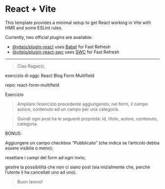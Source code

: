 # React + Vite

This template provides a minimal setup to get React working in Vite with HMR and some ESLint rules.

Currently, two official plugins are available:

- [@vitejs/plugin-react](https://github.com/vitejs/vite-plugin-react/blob/main/packages/plugin-react/README.md) uses [Babel](https://babeljs.io/) for Fast Refresh
- [@vitejs/plugin-react-swc](https://github.com/vitejs/vite-plugin-react-swc) uses [SWC](https://swc.rs/) for Fast Refresh


------------------------------------------------------------------------------------------------------------------------------------------



> Ciao Ragazzi, 

esercizio di oggi: React Blog Form Multifield

repo: react-form-multifield

Esercizio

> Ampliare l’esercizio precedente aggiungendo, nel form, il campo autore, contenuto ed un campo per una categoria.

> Quindi ogni post ha le seguenti proprietà: id, titolo, autore, contenuto, categoria.

BONUS:

Aggiungere un campo checkbox “Pubblicato” (che indica se l’articolo debba essere visibile o meno);

resettare i campi del form ad ogni invio;

gestire la possibililtà che non ci siano post (sia inizialmente che, perchè l’utente li ha cancellati uno ad uno).

> Buon lavoro!
